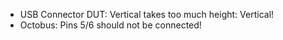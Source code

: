 * USB Connector DUT: Vertical takes too much height: Vertical!
* Octobus: Pins 5/6 should not be connected!
